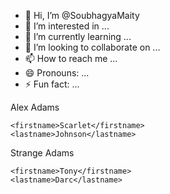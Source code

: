 - 👋 Hi, I’m @SoubhagyaMaity
- 👀 I’m interested in ...
- 🌱 I’m currently learning ...
- 💞️ I’m looking to collaborate on ...
- 📫 How to reach me ...
- 😄 Pronouns: ...
- ⚡ Fun fact: ...

<!---
SoubhagyaMaity/SoubhagyaMaity is a ✨ special ✨ repository because its `README.md` (this file) appears on your GitHub profile.
You can click the Preview link to take a look at your changes.
--->
<FriendsMap>
<Friends>

<Friend>
    <firstname>Alex</firstname>
    <lastname>Adams</lastname>

    <firstname>Scarlet</firstname>
    <lastname>Johnson</lastname>
</Friend>

<firstname>Strange</firstname>
    <lastname>Adams</lastname>

    <firstname>Tony</firstname>
    <lastname>Darc</lastname>
    
</Friends>
</FriendsMap>
